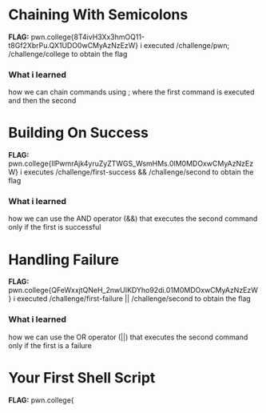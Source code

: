 # Chaining With Semicolons 

**FLAG:** pwn.college{8T4ivH3Xx3hmOQ11-t8Gf2XbrPu.QX1UDO0wCMyAzNzEzW}
i executed /challenge/pwn; /challenge/college to obtain the flag

### What i learned 
how we can chain commands using ; where the first command is executed and then the second

# Building On Success 

**FLAG:** pwn.college{IlPwmrAjk4yruZyZTWGS_WsmHMs.0lM0MDOxwCMyAzNzEzW}
i executes /challenge/first-success && /challenge/second to obtain the flag 

### What i learned 
how we can use the AND operator (&&) that executes the second command only if the first is successful 

# Handling Failure 

**FLAG:** pwn.college{QFeWxxjtQNeH_2nwUIKDYho92di.01M0MDOxwCMyAzNzEzW}
i executed /challenge/first-failure || /challenge/second to obtain the flag

### What i learned 
how we can use the OR operator (||) that executes the second command only if the first is a failure 

# Your First Shell Script 

**FLAG:** pwn.college{
